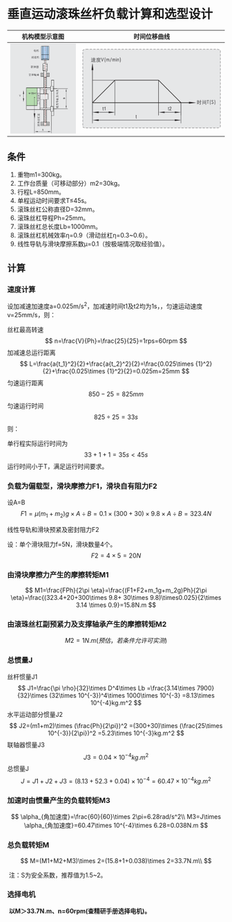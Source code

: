# 垂直运动滚珠丝杆负载计算和选型设计

|                     机构模型示意图                      |                         时间位移曲线                         |
| :-----------------------------------------------------: | :----------------------------------------------------------: |
| ![](./1750496314737.assets/image-20250621165913061.png) | ![image-20250621165929026](./1750496314737.assets/image-20250621165929026.png) |

## 条件

1. 重物m1=300kg。
2. 工作台质量（可移动部分）m2=30kg。
3. 行程L=850mm。
4. 单程运动时间要求T≤45s。
5. 滚珠丝杠公称直径D=32mm。
6. 滚珠丝杠导程Ph=25mm。
7. 滚珠丝杠总长度Lb=1000mm。
8. 滚珠丝杠机械效率η=0.9（滑动丝杠η=0.3~0.6）。
9. 线性导轨与滑块摩擦系数μ=0.1（按极端情况取经验值）。

## 计算

### 速度计算

设加减速加速度a=0.025m/s<sup>2</sup>，加减速时间t1及t2均为1s，，匀速运动速度v=25mm/s，则：

丝杠最高转速
$$
n=\frac{V}{Ph}=\frac{25}{25}=1rps=60rpm
$$
加减速总运行距离
$$
L=\frac{a{t_1}^2}{2}+\frac{a{t_2}^2}{2}=\frac{0.025\times {1}^2}{2}+\frac{0.025\times {1}^2}{2}=0.025m=25mm
$$
匀速运行距离
$$
850-25=825mm
$$
匀速运行时间
$$
825\div 25=33s
$$
则：

单行程实际运行时间为
$$
33+1+1=35s<45s
$$
运行时间小于T，满足运行时间要求。

### 负载为偏载型，滑块摩擦力F1，滑块自有阻力F2

设A=B
$$
F1=\mu(m_1+m_2)g\times A \div B=0.1\times (300+30)\times 9.8\times A \div B=323.4N
$$

线性导轨和滑块预紧及密封阻力F2

设：单个滑块阻力f=5N，滑块数量4个。
$$
F2=4\times 5=20N
$$

### 由滑块摩擦力产生的摩擦转矩M1

$$
M1=\frac{FPh}{2\pi \eta}=\frac{(F1+F2+m_1g+m_2g)Ph}{2\pi \eta}=\frac{(323.4+20+300\times 9.8+ 30\times 9.8)\times0.025}{2\times 3.14 \times 0.9}=15.8N.m
$$

### 由滚珠丝杠副预紧力及支撑轴承产生的摩擦转矩M2

$$
M2=1N.m(预估，若条件允许可实测)
$$

### 总惯量J

丝杆惯量J1
$$
J1=\frac{\pi \rho}{32}\times D^4\times Lb
=\frac{3.14\times 7900}{32}\times (32\times 10^{-3})^4\times 1000\times 10^{-3}
=8.13\times 10^{-4}kg.m^2
$$
水平运动部分惯量J2
$$
J2=(m1+m2)\times (\frac{Ph}{2\pi})^2
=(300+30)\times (\frac{25\times 10^{-3}}{2\pi})^2
=5.23\times 10^{-3}kg.m^2
$$
联轴器惯量J3
$$
J3=0.04\times 10^{-4}kg.m^2
$$
总惯量J
$$
J=J1+J2+J3
=(8.13+52.3+0.04)\times 10^{-4}
=60.47\times 10^{-4}kg.m^2
$$

### 加速时由惯量产生的负载转矩M3

$$
\alpha_{角加速度}=\frac{60}{60}\times 2\pi=6.28rad/s^2\\
M3=J\times \alpha_{角加速度}=60.47\times 10^{-4}\times 6.28=0.038N.m
$$

### 总负载转矩M

$$
M=(M1+M2+M3)\times 2=(15.8+1+0.038)\times 2=33.7N.m\\
$$

​	注：S为安全系数，推荐值为1.5~2。

### 选择电机

​	**以M＞33.7N.m、n=60rpm(查精研手册选择电机)。**







